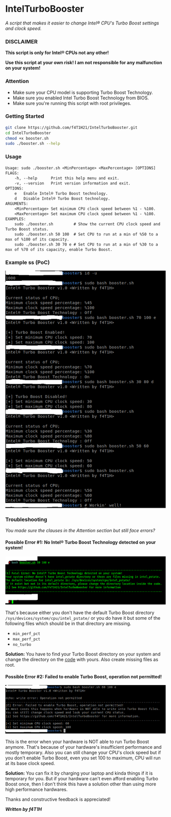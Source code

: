 # IntelTurboBooster
*A script that makes it easier to change Intel® CPU's Turbo Boost settings and clock speed.*
### DISCLAIMER
**This script is only for Intel® CPUs not any other!**

**Use this script at your own risk! I am not responsible for any malfunction on your system!**

### Attention
- Make sure your CPU model is supporting Turbo Boost Technology.
- Make sure you enabled Intel Turbo Boost Technology from BIOS.
- Make sure you're running this script with root privileges.
### Getting Started
```bash
git clone https://github.com/f4T1H21/IntelTurboBooster.git
cd IntelTurboBooster
chmod +x booster.sh
sudo ./booster.sh --help
```
### Usage
```
Usage: sudo ./booster.sh <MinPercentage> <MaxPercentage> [OPTIONS]
FLAGS:
    -h, --help      Print this help menu and exit.
    -v, --version   Print version information and exit.
OPTIONS:
    e   Enable Intel® Turbo Boost technology.
    d   Disable Intel® Turbo Boost technology.
ARGUMENTS:
    <MinPercentage> Set minimum CPU clock speed between %1 - %100.
    <MaxPercentage> Set maximum CPU clock speed between %1 - %100.
EXAMPLES:
    sudo ./booster.sh         # Show the current CPU clock speed and Turbo Boost status.
    sudo ./booster.sh 50 100  # Set CPU to run at a min of %50 to a max of %100 of its capacity.
    sudo ./booster.sh 30 70 e # Set CPU to run at a min of %30 to a max of %70 of its capacity, enable Turbo Boost.
```
### Example ss (PoC)
![poc](https://github.com/f4T1H21/IntelTurboBooster/blob/main/src/poc.png)

### Troubleshooting
*You made sure the clauses in the Attention section but still face errors?*
#### Possible Error #1: No Intel® Turbo Boost Technology detected on your system!
![err1](https://github.com/f4T1H21/IntelTurboBooster/blob/main/src/err1.png)

That's because either you don't have the default Turbo Boost directory ``/sys/devices/system/cpu/intel_pstate/`` or you do have it but some of the following files which should be in that directory are missing.
- ``min_perf_pct``
- ``max_perf_pct``
- ``no_turbo``

**Solution:**
You have to find your Turbo Boost directory on your system and change the directory on the [code](https://github.com/f4T1H21/IntelTurboBooster/blob/a6036b3af70ed13c70aab08833375d2f4d91e9bb/booster.sh#L10) with yours. Also create missing files as root. 

#### Possible Error #2: Failed to enable Turbo Boost, operation not permitted!
![err2](https://github.com/f4T1H21/IntelTurboBooster/blob/main/src/err2.png)

This is the error when your hardware is NOT able to run Turbo Boost anymore. That's because of your hardware's insufficient performance and mostly temporary. Also you can still change your CPU's clock speed but if you don't enable Turbo Boost, even you set 100 to maximum, CPU will run at its base clock speed. 

**Solution:** You can fix it by charging your laptop and kinda things if it is temporary for you. But if your hardware can't even afford enabling Turbo Boost once, then I don't think this have a solution other than using more high performance hardwares.

Thanks and constructive feedback is appreciated!

***Written by f4T1H***
